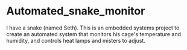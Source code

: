 # Automated_snake_monitor
I have a snake (named Seth). This is an embedded systems project to create an automated system that monitors his cage's temperature and humidity, and controls heat lamps and misters to adjust. 
